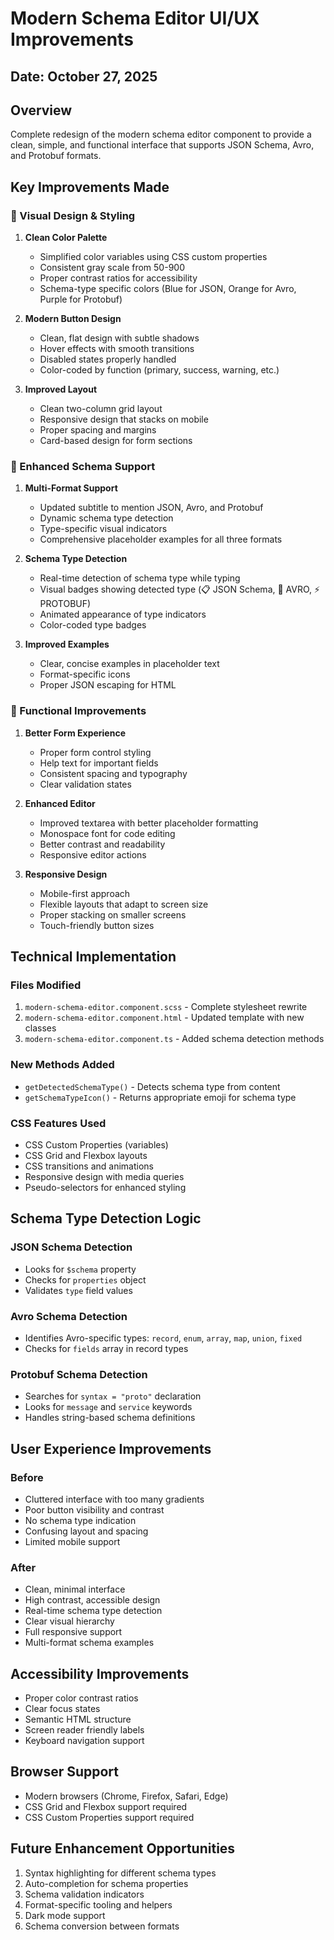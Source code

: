 # Modern Schema Editor UI/UX Improvements

## Date: October 27, 2025

## Overview
Complete redesign of the modern schema editor component to provide a clean, simple, and functional interface that supports JSON Schema, Avro, and Protobuf formats.

## Key Improvements Made

### 🎨 Visual Design & Styling

1. **Clean Color Palette**
   - Simplified color variables using CSS custom properties
   - Consistent gray scale from 50-900
   - Proper contrast ratios for accessibility
   - Schema-type specific colors (Blue for JSON, Orange for Avro, Purple for Protobuf)

2. **Modern Button Design**
   - Clean, flat design with subtle shadows
   - Hover effects with smooth transitions
   - Disabled states properly handled
   - Color-coded by function (primary, success, warning, etc.)

3. **Improved Layout**
   - Clean two-column grid layout
   - Responsive design that stacks on mobile
   - Proper spacing and margins
   - Card-based design for form sections

### 📝 Enhanced Schema Support

1. **Multi-Format Support**
   - Updated subtitle to mention JSON, Avro, and Protobuf
   - Dynamic schema type detection
   - Type-specific visual indicators
   - Comprehensive placeholder examples for all three formats

2. **Schema Type Detection**
   - Real-time detection of schema type while typing
   - Visual badges showing detected type (📋 JSON Schema, 🔶 AVRO, ⚡ PROTOBUF)
   - Animated appearance of type indicators
   - Color-coded type badges

3. **Improved Examples**
   - Clear, concise examples in placeholder text
   - Format-specific icons
   - Proper JSON escaping for HTML

### 🔧 Functional Improvements

1. **Better Form Experience**
   - Proper form control styling
   - Help text for important fields
   - Consistent spacing and typography
   - Clear validation states

2. **Enhanced Editor**
   - Improved textarea with better placeholder formatting
   - Monospace font for code editing
   - Better contrast and readability
   - Responsive editor actions

3. **Responsive Design**
   - Mobile-first approach
   - Flexible layouts that adapt to screen size
   - Proper stacking on smaller screens
   - Touch-friendly button sizes

## Technical Implementation

### Files Modified
1. `modern-schema-editor.component.scss` - Complete stylesheet rewrite
2. `modern-schema-editor.component.html` - Updated template with new classes
3. `modern-schema-editor.component.ts` - Added schema detection methods

### New Methods Added
- `getDetectedSchemaType()` - Detects schema type from content
- `getSchemaTypeIcon()` - Returns appropriate emoji for schema type

### CSS Features Used
- CSS Custom Properties (variables)
- CSS Grid and Flexbox layouts
- CSS transitions and animations
- Responsive design with media queries
- Pseudo-selectors for enhanced styling

## Schema Type Detection Logic

### JSON Schema Detection
- Looks for `$schema` property
- Checks for `properties` object
- Validates `type` field values

### Avro Schema Detection
- Identifies Avro-specific types: `record`, `enum`, `array`, `map`, `union`, `fixed`
- Checks for `fields` array in record types

### Protobuf Schema Detection
- Searches for `syntax = "proto"` declaration
- Looks for `message` and `service` keywords
- Handles string-based schema definitions

## User Experience Improvements

### Before
- Cluttered interface with too many gradients
- Poor button visibility and contrast
- No schema type indication
- Confusing layout and spacing
- Limited mobile support

### After
- Clean, minimal interface
- High contrast, accessible design
- Real-time schema type detection
- Clear visual hierarchy
- Full responsive support
- Multi-format schema examples

## Accessibility Improvements
- Proper color contrast ratios
- Clear focus states
- Semantic HTML structure
- Screen reader friendly labels
- Keyboard navigation support

## Browser Support
- Modern browsers (Chrome, Firefox, Safari, Edge)
- CSS Grid and Flexbox support required
- CSS Custom Properties support required

## Future Enhancement Opportunities
1. Syntax highlighting for different schema types
2. Auto-completion for schema properties
3. Schema validation indicators
4. Format-specific tooling and helpers
5. Dark mode support
6. Schema conversion between formats